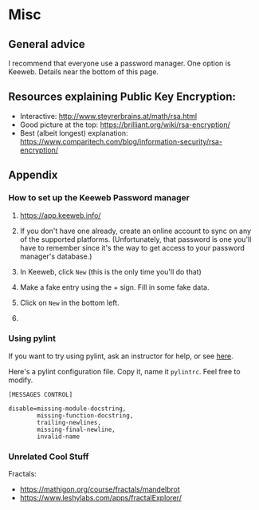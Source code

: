 # Misc

## General advice

I recommend that everyone use a password manager. One option is Keeweb. Details near the bottom of this page.

## Resources explaining Public Key Encryption:

- Interactive: http://www.steyrerbrains.at/math/rsa.html
- Good picture at the top: https://brilliant.org/wiki/rsa-encryption/
- Best (albeit longest) explanation: https://www.comparitech.com/blog/information-security/rsa-encryption/

## Appendix

### How to set up the Keeweb Password manager

1. https://app.keeweb.info/

2. If you don't have one already, create an online account to sync on any of the supported platforms.
   (Unfortunately, that password is one you'll have to remember since it's the way to get access to your password manager's database.)

3. In Keeweb, click `New` (this is the only time you'll do that)

4. Make a fake entry using the + sign. Fill in some fake data.

5. Click on `New` in the bottom left.

6. 


### Using pylint

If you want to try using pylint, ask an instructor for help, or see [here](https://stackoverflow.com/questions/62473201/how-do-i-enable-pylint-in-vscode).

Here's a pylint configuration file. Copy it, name it `pylintrc`. Feel free to modify.

```
[MESSAGES CONTROL]

disable=missing-module-docstring,
        missing-function-docstring,
        trailing-newlines,
        missing-final-newline,
        invalid-name
```

### Unrelated Cool Stuff

Fractals:

- https://mathigon.org/course/fractals/mandelbrot
- https://www.leshylabs.com/apps/fractalExplorer/
